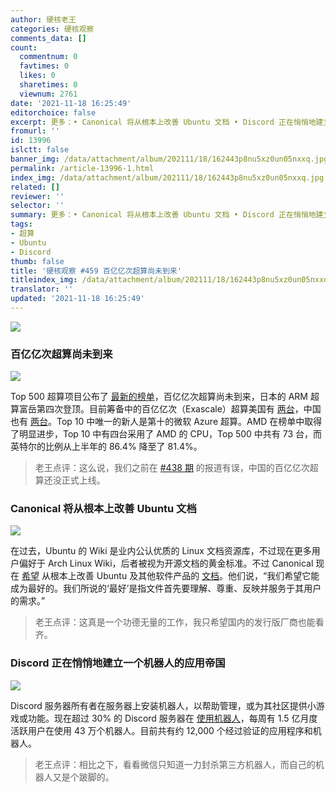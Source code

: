 ```yaml
---
author: 硬核老王
categories: 硬核观察
comments_data: []
count:
  commentnum: 0
  favtimes: 0
  likes: 0
  sharetimes: 0
  viewnum: 2761
date: '2021-11-18 16:25:49'
editorchoice: false
excerpt: 更多：• Canonical 将从根本上改善 Ubuntu 文档 • Discord 正在悄悄地建立一个机器人的应用帝国
fromurl: ''
id: 13996
islctt: false
banner_img: /data/attachment/album/202111/18/162443p8nu5xz0un05nxxq.jpg
permalink: /article-13996-1.html
index_img: /data/attachment/album/202111/18/162443p8nu5xz0un05nxxq.jpg
related: []
reviewer: ''
selector: ''
summary: 更多：• Canonical 将从根本上改善 Ubuntu 文档 • Discord 正在悄悄地建立一个机器人的应用帝国
tags:
- 超算
- Ubuntu
- Discord
thumb: false
title: '硬核观察 #459 百亿亿次超算尚未到来'
titleindex_img: /data/attachment/album/202111/18/162443p8nu5xz0un05nxxq.jpg
translator: ''
updated: '2021-11-18 16:25:49'
---
```


![](/data/attachment/album/202111/18/162443p8nu5xz0un05nxxq.jpg)


### 百亿亿次超算尚未到来


![](/data/attachment/album/202111/18/162456eg2pgxsid251u3ey.jpg)


Top 500 超算项目公布了 [最新的榜单](https://www.top500.org/news/still-waiting-exascale-japans-fugaku-outperforms-all-competition-once-again/)，百亿亿次超算尚未到来，日本的 ARM 超算富岳第四次登顶。目前筹备中的百亿亿次（Exascale）超算美国有 [两台](https://www.hpcwire.com/2021/11/15/top500-no-exascale-fugaku-still-reigns-polaris-debuts-at-12/)，中国也有 [两台](/article-13930-1.html)。Top 10 中唯一的新人是第十的微软 Azure 超算。AMD 在榜单中取得了明显进步，Top 10 中有四台采用了 AMD 的 CPU，Top 500 中共有 73 台，而英特尔的比例从上半年的 86.4% 降至了 81.4%。



> 
> 老王点评：这么说，我们之前在 [#438 期](/article-13930-1.html) 的报道有误，中国的百亿亿次超算还没正式上线。
> 
> 
> 


### Canonical 将从根本上改善 Ubuntu 文档


![](/data/attachment/album/202111/18/162521v5vqcgvsal2qncql.jpg)


在过去，Ubuntu 的 Wiki 是业内公认优质的 Linux 文档资源库，不过现在更多用户偏好于 Arch Linux Wiki，后者被视为开源文档的黄金标准。不过 Canonical 现在 [希望](https://ubuntu.com//blog/the-future-of-documentation-at-canonical) 从根本上改善 Ubuntu 及其他软件产品的 [文档](https://help.ubuntu.com/)。他们说，“我们希望它能成为最好的。我们所说的‘最好’是指文件首先要理解、尊重、反映并服务于其用户的需求。”



> 
> 老王点评：这真是一个功德无量的工作，我只希望国内的发行版厂商也能看齐。
> 
> 
> 


### Discord 正在悄悄地建立一个机器人的应用帝国


![](/data/attachment/album/202111/18/162537m3rfophru9ratfm2.jpg)


Discord 服务器所有者在服务器上安装机器人，以帮助管理，或为其社区提供小游戏或功能。现在超过 30% 的 Discord 服务器在 [使用机器人](https://www.theverge.com/2021/11/17/22787018/discord-bots-app-discovery-platform)，每周有 1.5 亿月度活跃用户在使用 43 万个机器人。目前共有约 12,000 个经过验证的应用程序和机器人。



> 
> 老王点评：相比之下，看看微信只知道一力封杀第三方机器人，而自己的机器人又是个跛脚的。
> 
> 
>